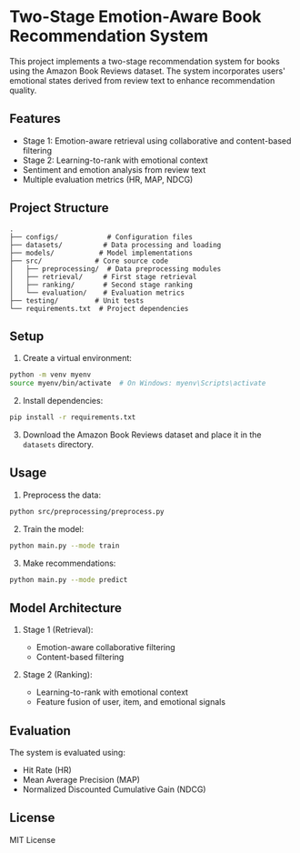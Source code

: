 # Two-Stage Emotion-Aware Book Recommendation System

This project implements a two-stage recommendation system for books using the Amazon Book Reviews dataset. The system incorporates users' emotional states derived from review text to enhance recommendation quality.

## Features
- Stage 1: Emotion-aware retrieval using collaborative and content-based filtering
- Stage 2: Learning-to-rank with emotional context
- Sentiment and emotion analysis from review text
- Multiple evaluation metrics (HR, MAP, NDCG)

## Project Structure
```
.
├── configs/            # Configuration files
├── datasets/          # Data processing and loading
├── models/           # Model implementations
├── src/             # Core source code
│   ├── preprocessing/  # Data preprocessing modules
│   ├── retrieval/     # First stage retrieval
│   ├── ranking/       # Second stage ranking
│   └── evaluation/    # Evaluation metrics
├── testing/         # Unit tests
└── requirements.txt  # Project dependencies
```

## Setup
1. Create a virtual environment:
```bash
python -m venv myenv
source myenv/bin/activate  # On Windows: myenv\Scripts\activate
```

2. Install dependencies:
```bash
pip install -r requirements.txt
```

3. Download the Amazon Book Reviews dataset and place it in the `datasets` directory.

## Usage
1. Preprocess the data:
```bash
python src/preprocessing/preprocess.py
```

2. Train the model:
```bash
python main.py --mode train
```

3. Make recommendations:
```bash
python main.py --mode predict
```

## Model Architecture
1. Stage 1 (Retrieval):
   - Emotion-aware collaborative filtering
   - Content-based filtering
   
2. Stage 2 (Ranking):
   - Learning-to-rank with emotional context
   - Feature fusion of user, item, and emotional signals

## Evaluation
The system is evaluated using:
- Hit Rate (HR)
- Mean Average Precision (MAP)
- Normalized Discounted Cumulative Gain (NDCG)

## License
MIT License